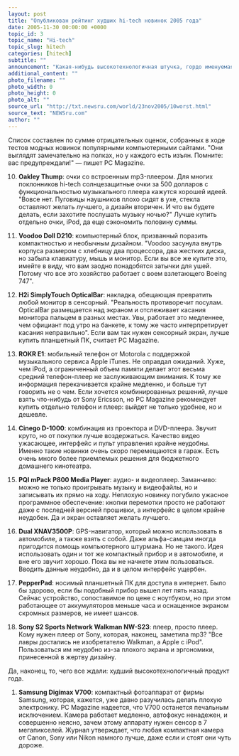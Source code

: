 ```yaml
---
layout: post
title: "Опубликован рейтинг худших hi-tech новинок 2005 года"
date: 2005-11-30 00:00:00 +0000
topic_id: 3
topic_name: "Hi-tech"
topic_slug: hitech
categories: [hitech]
subtitle: ""
announcement: "Какая-нибудь высокотехнологичная штучка, гордо именуемая \"гаджетом\", &mdash; популярный в 21-м веке подарок. Однако в этом сезоне многие новинки не оправдали ожиданий. Компьютерный журнал PC Magazine собрал 10 худших из них в рейтинг."
additional_content: ""
photo_filename: ""
photo_width: 0
photo_height: 0
photo_alt: ""
source_url: "http://txt.newsru.com/world/23nov2005/10worst.html"
source_text: "NEWSru.com"
author: ""
---
```

Список составлен по сумме отрицательных оценок, собранных в ходе тестов модных новинок популярными компьютерными сайтами. "Они выглядят замечательно на полках, но у каждого есть изъян. Помните: вас предупреждали!" &mdash; пишет PC Magazine.

10. <strong>Oakley Thump</strong>: очки со встроенным mp3-плеером. Для многих поклонников hi-tech солнцезащитные очки за 500 долларов с функциональностью музыкального плеера кажутся хорошей идеей. "Вовсе нет. Пуговицы наушников плохо сидят в ухе, стекла оставляют желать лучшего, а дизайн вторичен. И что вы будете делать, если захотите послушать музыку ночью?" Лучше купить отдельно очки, iPod, да еще сэкономить половину суммы.

9. <strong>Voodoo Doll D210</strong>: компьютерный блок, призванный поразить компактностью и необычным дизайном. "Voodoo засунула внутрь корпуса размером с хлебницу два процессора, два жестких диска, но забыла клавиатуру, мышь и монитор. Если вы все же купите это, имейте в виду, что вам заодно понадобятся затычки для ушей. Потому что все это хозяйство работает с воем взлетающего Boeing 747".

8. <strong>H2i SimplyTouch OpticalBar</strong>: накладка, обещающая превратить любой монитор в сенсорный. "Реальность противоречит посулам. OpticalBar размещается над экраном и отслеживает касания монитора пальцем в разных местах. Увы, работает это медленнее, чем официант под утро на банкете, к тому же часто интерпретирует касания неправильно". Если вам так нужен сенсорный экран, лучше купить планшетный ПК, считает PC Magazine.

7. <strong>ROKR E1</strong>: мобильный телефон от Motorola с поддержкой музыкального сервиса Apple iTunes. Не оправдал ожиданий. Хуже, чем iPod, а ограниченный объем памяти делает этот весьма средний телефон-плеер не заслуживающим внимания. К тому же информация перекачивается крайне медленно, и больше тут говорить не о чем. Если хочется комбинированных решений, лучше взять что-нибудь от Sony Ericsson, но PC Magazine рекомендует купить отдельно телефон и плеер: выйдет не только удобнее, но и дешевле.

6. <strong>Cinego D-1000</strong>: комбинация из проектора и DVD-плеера. Звучит круто, но от покупки лучше воздержаться. Качество видео ужасающее, интерфейс и пульт управления крайне неудобны. Именно такие новинки очень скоро перемещаются в гараж. Есть очень много более приемлемых решения для бюджетного домашнего кинотеатра.

5. <strong>PQI mPack P800 Media Player</strong>: аудио- и видеоплеер. Заманчиво: можно не только проигрывать музыку и видеофайлы, но и записывать их прямо на ходу. Неплохую новинку погубило ужасное программное обеспечение: кнопки перемотки просто не работают даже с последней версией прошивки, а интерфейс в целом крайне неудобен. Да и экран оставляет желать лучшего.

4. <strong>Dual XNAV3500P</strong>: GPS-навигатор, который можно использовать в автомобиле, а также взять с собой. Даже альфа-самцам иногда пригодится помощь компьютерного штурмана. Но не такого. Идея использовать один и тот же компактный прибор и в автомобиле, и вне его звучит хорошо. Пока вы не начнете этим пользоваться. Вводить данные неудобно, да и в целом интерфейс ущербен.

3. <strong>PepperPad</strong>: носимый планшетный ПК для доступа в интернет. Было бы здорово, если бы подобный прибор вышел лет пять назад. Сейчас устройство, сопоставимое по цене с ноутбуком, но при этом работающее от аккумуляторов меньше часа и оснащенное экраном скромных размеров, не имеет шансов.

2. <strong>Sony S2 Sports Network Walkman NW-S23</strong>: плеер, просто плеер. Кому нужен плеер от Sony, которая, наконец, заметила mp3? "Все лавры достались не изобретателю Walkman, а Apple с iPod". Пользоваться им неудобно из-за плохого экрана и эргономики, принесенной в жертву дизайну.

Да, наконец, то, чего все ждали: худший высокотехнологичный продукт года.

1. <strong>Samsung Digimax V700</strong>: компактный фотоаппарат от фирмы Samsung, которая, кажется, уже давно разучилась делать плохую электронику. PC Magazine надеется, что V700 останется печальным исключением. Камера работает медленно, автофокус ненадежен, и совершенно неясно, зачем этому аппарату нужен сенсор в 7 мегапикселей. Журнал утверждает, что любая компактная камера от Canon, Sony или Nikon намного лучше, даже если и стоят они чуть дороже.
